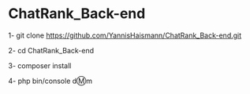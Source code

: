 # ChatRank_Back-end

1- git clone https://github.com/YannisHaismann/ChatRank_Back-end.git

2- cd ChatRank_Back-end

3- composer install

4- php bin/console d:m:m

